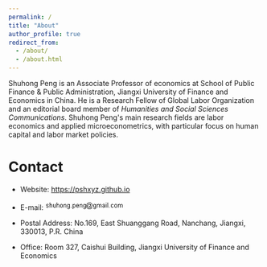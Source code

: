```yaml
---
permalink: /
title: "About"
author_profile: true
redirect_from: 
  - /about/
  - /about.html
---
```


Shuhong Peng is an Associate Professor of economics at School of Public Finance & Public Administration, Jiangxi University of Finance and Economics in China. He is a Research Fellow of Global Labor Organization and an editorial board member of *Humanities and Social Sciences Communications*. Shuhong Peng's main research fields are labor economics and applied microeconometrics, with particular focus on human capital and labor market policies.


# Contact

- Website: https://pshxyz.github.io 

- E-mail: ![](images/email.bmp)

- Postal Address: No.169, East Shuanggang Road, Nanchang, Jiangxi, 330013, P.R. China

- Office: Room 327, Caishui Building, Jiangxi University of Finance and Economics



```


